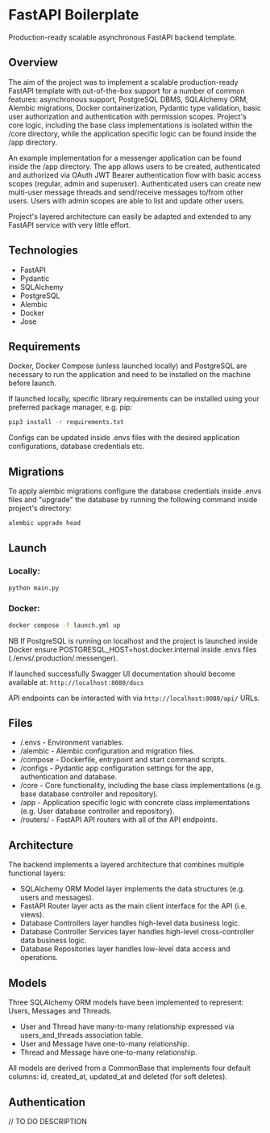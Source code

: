 # FastAPI Boilerplate

Production-ready scalable asynchronous FastAPI backend template. 

## Overview

The aim of the project was to implement a scalable production-ready FastAPI template with out-of-the-box support for a number of common features: asynchronous support, PostgreSQL DBMS, SQLAlchemy ORM, Alembic migrations, Docker containerization, Pydantic type validation, basic user authorization and authentication with permission scopes. Project's core logic, including the base class implementations is isolated within the /core directory, while the application specific logic can be found inside the /app directory. 

An example implementation for a messenger application can be found inside the /app directory. The app allows users to be created, authenticated and authorized via OAuth JWT Bearer authentication flow with basic access scopes (regular, admin and superuser). Authenticated users can create new multi-user message threads and send/receive messages to/from other users. Users with admin scopes are able to list and update other users.

Project's layered architecture can easily be adapted and extended to any FastAPI service with very little effort.

## Technologies

- FastAPI
- Pydantic
- SQLAlchemy
- PostgreSQL
- Alembic
- Docker 
- Jose

## Requirements

Docker, Docker Compose (unless launched locally) and PostgreSQL are necessary to run the application and need to be installed on the machine before launch.

If launched locally, specific library requirements can be installed using your preferred package manager, e.g. pip:

```bash
pip3 install -r requirements.txt
```

Configs can be updated inside .envs files with the desired application configurations, database credentials etc.

## Migrations

To apply alembic migrations configure the database credentials inside .envs files and "upgrade" the database by running the following command inside project's directory:

```bash
alembic upgrade head
```

## Launch

### Locally:

```bash
python main.py
```

### Docker:

```bash
docker compose -f launch.yml up
```

NB If PostgreSQL is running on localhost and the project is launched inside Docker ensure POSTGRESQL_HOST=host.docker.internal inside .envs files (./envs/.production/.messenger).

If launched successfully Swagger UI documentation should become available at: `http://localhost:8080/docs`

API endpoints can be interacted with via `http://localhost:8080/api/` URLs.

## Files 

- /.envs - Environment variables.
- /alembic - Alembic configuration and migration files.
- /compose - Dockerfile, entrypoint and start command scripts.  
- /configs - Pydantic app configuration settings for the app, authentication and database.
- /core - Core functionality, including the base class implementations (e.g. base database controller and repository).
- /app - Application specific logic with concrete class implementations (e.g. User database controller and repository).
- /routers/ - FastAPI API routers with all of the API endpoints.

## Architecture 

The backend implements a layered architecture that combines multiple functional layers:

- SQLAlchemy ORM Model layer implements the data structures (e.g. users and messages).
- FastAPI Router layer acts as the main client interface for the API (i.e. views).
- Database Controllers layer handles high-level data business logic.
- Database Controller Services layer handles high-level cross-controller data business logic.
- Database Repositories layer handles low-level data access and operations.

## Models 

Three SQLAlchemy ORM models have been implemented to represent: Users, Messages and Threads.

- User and Thread have many-to-many relationship expressed via users_and_threads association table.
- User and Message have one-to-many relationship.
- Thread and Message have one-to-many relationship.

All models are derived from a CommonBase that implements four default columns: id, created_at, updated_at and deleted (for soft deletes).

## Authentication

// TO DO DESCRIPTION
